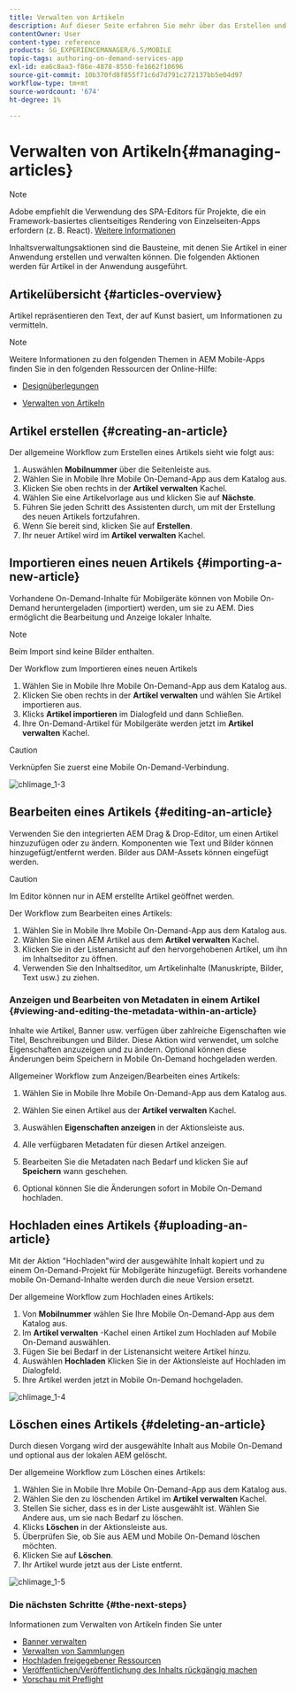 ```yaml
---
title: Verwalten von Artikeln
description: Auf dieser Seite erfahren Sie mehr über das Erstellen und Verwalten von Artikeln.
contentOwner: User
content-type: reference
products: SG_EXPERIENCEMANAGER/6.5/MOBILE
topic-tags: authoring-on-demand-services-app
exl-id: ea6c8aa3-f86e-4878-8550-fe1662f10696
source-git-commit: 10b370fd8f855f71c6d7d791c272137bb5e04d97
workflow-type: tm+mt
source-wordcount: '674'
ht-degree: 1%

---
```


# Verwalten von Artikeln{#managing-articles}

>[!NOTE]
>
>Adobe empfiehlt die Verwendung des SPA-Editors für Projekte, die ein Framework-basiertes clientseitiges Rendering von Einzelseiten-Apps erfordern (z. B. React). [Weitere Informationen](/help/sites-developing/spa-overview.md)

Inhaltsverwaltungsaktionen sind die Bausteine, mit denen Sie Artikel in einer Anwendung erstellen und verwalten können. Die folgenden Aktionen werden für Artikel in der Anwendung ausgeführt.

## Artikelübersicht {#articles-overview}

Artikel repräsentieren den Text, der auf Kunst basiert, um Informationen zu vermitteln.

>[!NOTE]
>
>Weitere Informationen zu den folgenden Themen in AEM Mobile-Apps finden Sie in den folgenden Ressourcen der Online-Hilfe:
>
>* [Designüberlegungen](https://helpx.adobe.com/digital-publishing-solution/help/design-app.html)
>
>* [Verwalten von Artikeln](https://helpx.adobe.com/digital-publishing-solution/help/creating-articles.html)
>

## Artikel erstellen {#creating-an-article}

Der allgemeine Workflow zum Erstellen eines Artikels sieht wie folgt aus:

1. Auswählen **Mobilnummer** über die Seitenleiste aus.
1. Wählen Sie in Mobile Ihre Mobile On-Demand-App aus dem Katalog aus.
1. Klicken Sie oben rechts in der **Artikel verwalten** Kachel.
1. Wählen Sie eine Artikelvorlage aus und klicken Sie auf **Nächste**.
1. Führen Sie jeden Schritt des Assistenten durch, um mit der Erstellung des neuen Artikels fortzufahren.
1. Wenn Sie bereit sind, klicken Sie auf **Erstellen**.
1. Ihr neuer Artikel wird im **Artikel verwalten** Kachel.

## Importieren eines neuen Artikels {#importing-a-new-article}

Vorhandene On-Demand-Inhalte für Mobilgeräte können von Mobile On-Demand heruntergeladen (importiert) werden, um sie zu AEM. Dies ermöglicht die Bearbeitung und Anzeige lokaler Inhalte.

>[!NOTE]
>
>Beim Import sind keine Bilder enthalten.

Der Workflow zum Importieren eines neuen Artikels

1. Wählen Sie in Mobile Ihre Mobile On-Demand-App aus dem Katalog aus.
1. Klicken Sie oben rechts in der **Artikel verwalten** und wählen Sie Artikel importieren aus.
1. Klicks **Artikel importieren** im Dialogfeld und dann Schließen.
1. Ihre On-Demand-Artikel für Mobilgeräte werden jetzt im **Artikel verwalten** Kachel.

>[!CAUTION]
>
>Verknüpfen Sie zuerst eine Mobile On-Demand-Verbindung.

![chlimage_1-3](assets/chlimage_1-3.gif)

## Bearbeiten eines Artikels {#editing-an-article}

Verwenden Sie den integrierten AEM Drag &amp; Drop-Editor, um einen Artikel hinzuzufügen oder zu ändern. Komponenten wie Text und Bilder können hinzugefügt/entfernt werden. Bilder aus DAM-Assets können eingefügt werden.

>[!CAUTION]
>
>Im Editor können nur in AEM erstellte Artikel geöffnet werden.

Der Workflow zum Bearbeiten eines Artikels:

1. Wählen Sie in Mobile Ihre Mobile On-Demand-App aus dem Katalog aus.
1. Wählen Sie einen AEM Artikel aus dem **Artikel verwalten** Kachel.
1. Klicken Sie in der Listenansicht auf den hervorgehobenen Artikel, um ihn im Inhaltseditor zu öffnen.
1. Verwenden Sie den Inhaltseditor, um Artikelinhalte (Manuskripte, Bilder, Text usw.) zu ziehen.

### Anzeigen und Bearbeiten von Metadaten in einem Artikel {#viewing-and-editing-the-metadata-within-an-article}

Inhalte wie Artikel, Banner usw. verfügen über zahlreiche Eigenschaften wie Titel, Beschreibungen und Bilder. Diese Aktion wird verwendet, um solche Eigenschaften anzuzeigen und zu ändern. Optional können diese Änderungen beim Speichern in Mobile On-Demand hochgeladen werden.

Allgemeiner Workflow zum Anzeigen/Bearbeiten eines Artikels:

1. Wählen Sie in Mobile Ihre Mobile On-Demand-App aus dem Katalog aus.
1. Wählen Sie einen Artikel aus der **Artikel verwalten** Kachel.

1. Auswählen **Eigenschaften anzeigen** in der Aktionsleiste aus.
1. Alle verfügbaren Metadaten für diesen Artikel anzeigen.
1. Bearbeiten Sie die Metadaten nach Bedarf und klicken Sie auf **Speichern** wann geschehen.
1. Optional können Sie die Änderungen sofort in Mobile On-Demand hochladen.

## Hochladen eines Artikels {#uploading-an-article}

Mit der Aktion &quot;Hochladen&quot;wird der ausgewählte Inhalt kopiert und zu einem On-Demand-Projekt für Mobilgeräte hinzugefügt. Bereits vorhandene mobile On-Demand-Inhalte werden durch die neue Version ersetzt.

Der allgemeine Workflow zum Hochladen eines Artikels:

1. Von **Mobilnummer** wählen Sie Ihre Mobile On-Demand-App aus dem Katalog aus.
1. Im **Artikel verwalten** -Kachel einen Artikel zum Hochladen auf Mobile On-Demand auswählen.
1. Fügen Sie bei Bedarf in der Listenansicht weitere Artikel hinzu.
1. Auswählen **Hochladen** Klicken Sie in der Aktionsleiste auf Hochladen im Dialogfeld.
1. Ihre Artikel werden jetzt in Mobile On-Demand hochgeladen.

![chlimage_1-4](assets/chlimage_1-4.gif)

## Löschen eines Artikels {#deleting-an-article}

Durch diesen Vorgang wird der ausgewählte Inhalt aus Mobile On-Demand und optional aus der lokalen AEM gelöscht.

Der allgemeine Workflow zum Löschen eines Artikels:

1. Wählen Sie in Mobile Ihre Mobile On-Demand-App aus dem Katalog aus.
1. Wählen Sie den zu löschenden Artikel im **Artikel verwalten** Kachel.
1. Stellen Sie sicher, dass es in der Liste ausgewählt ist. Wählen Sie Andere aus, um sie nach Bedarf zu löschen.
1. Klicks **Löschen** in der Aktionsleiste aus.
1. Überprüfen Sie, ob Sie aus AEM und Mobile On-Demand löschen möchten.
1. Klicken Sie auf **Löschen**.
1. Ihr Artikel wurde jetzt aus der Liste entfernt.

![chlimage_1-5](assets/chlimage_1-5.gif)

### Die nächsten Schritte {#the-next-steps}

Informationen zum Verwalten von Artikeln finden Sie unter

* [Banner verwalten](/help/mobile/mobile-on-demand-managing-banners.md)
* [Verwalten von Sammlungen](/help/mobile/mobile-on-demand-managing-collections.md)
* [Hochladen freigegebener Ressourcen](/help/mobile/mobile-on-demand-shared-resources.md)
* [Veröffentlichen/Veröffentlichung des Inhalts rückgängig machen](/help/mobile/mobile-on-demand-publishing-unpublishing.md)
* [Vorschau mit Preflight](/help/mobile/aem-mobile-manage-ondemand-services.md)
